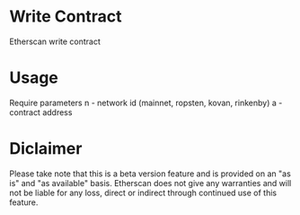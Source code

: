 # Write Contract
Etherscan write contract

# Usage
Require parameters
n - network id (mainnet, ropsten, kovan, rinkenby)
a - contract address

# Diclaimer
Please take note that this is a beta version feature and is provided on an "as is" and "as available" basis. Etherscan does not give any warranties and will not be liable for any loss, direct or indirect through continued use of this feature.
